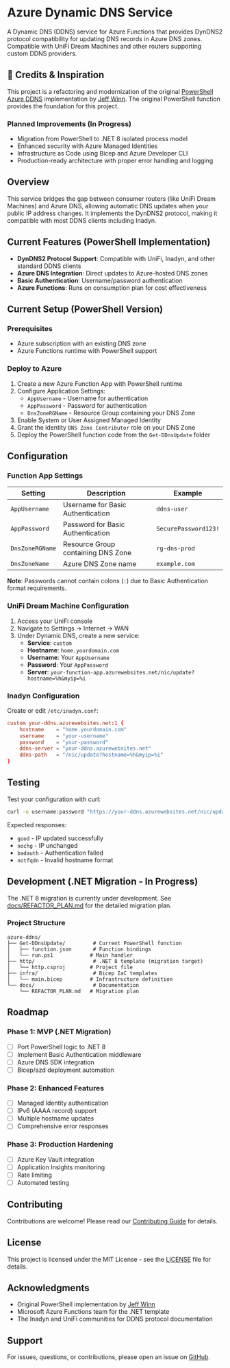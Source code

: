 # Azure Dynamic DNS Service

A Dynamic DNS (DDNS) service for Azure Functions that provides DynDNS2 protocol compatibility for updating DNS records in Azure DNS zones. Compatible with UniFi Dream Machines and other routers supporting custom DDNS providers.

## 🙏 Credits & Inspiration

This project is a refactoring and modernization of the original [PowerShell Azure DDNS](https://github.com/jeff-winn/azure-ddns) implementation by [Jeff Winn](https://github.com/jeff-winn). The original PowerShell function provides the foundation for this project.

### Planned Improvements (In Progress)
- Migration from PowerShell to .NET 8 isolated process model
- Enhanced security with Azure Managed Identities
- Infrastructure as Code using Bicep and Azure Developer CLI
- Production-ready architecture with proper error handling and logging

## Overview

This service bridges the gap between consumer routers (like UniFi Dream Machines) and Azure DNS, allowing automatic DNS updates when your public IP address changes. It implements the DynDNS2 protocol, making it compatible with most DDNS clients including Inadyn.

## Current Features (PowerShell Implementation)

- **DynDNS2 Protocol Support**: Compatible with UniFi, Inadyn, and other standard DDNS clients  
- **Azure DNS Integration**: Direct updates to Azure-hosted DNS zones
- **Basic Authentication**: Username/password authentication
- **Azure Functions**: Runs on consumption plan for cost effectiveness

## Current Setup (PowerShell Version)

### Prerequisites

- Azure subscription with an existing DNS zone
- Azure Functions runtime with PowerShell support

### Deploy to Azure

1. Create a new Azure Function App with PowerShell runtime
2. Configure Application Settings:
   - `AppUsername` - Username for authentication
   - `AppPassword` - Password for authentication  
   - `DnsZoneRGName` - Resource Group containing your DNS Zone
3. Enable System or User Assigned Managed Identity
4. Grant the identity `DNS Zone Contributor` role on your DNS Zone
5. Deploy the PowerShell function code from the `Get-DDnsUpdate` folder

## Configuration

### Function App Settings

| Setting | Description | Example |
|---------|-------------|---------|
| `AppUsername` | Username for Basic Authentication | `ddns-user` |
| `AppPassword` | Password for Basic Authentication | `SecurePassword123!` |
| `DnsZoneRGName` | Resource Group containing DNS Zone | `rg-dns-prod` |
| `DnsZoneName` | Azure DNS Zone name | `example.com` |

**Note**: Passwords cannot contain colons (`:`) due to Basic Authentication format requirements.

### UniFi Dream Machine Configuration

1. Access your UniFi console
2. Navigate to Settings → Internet → WAN
3. Under Dynamic DNS, create a new service:
   - **Service**: `custom`
   - **Hostname**: `home.yourdomain.com`
   - **Username**: Your `AppUsername`
   - **Password**: Your `AppPassword`
   - **Server**: `your-function-app.azurewebsites.net/nic/update?hostname=%h&myip=%i`

### Inadyn Configuration

Create or edit `/etc/inadyn.conf`:

```conf
custom your-ddns.azurewebsites.net:1 {
    hostname    = "home.yourdomain.com"
    username    = "your-username"
    password    = "your-password"
    ddns-server = "your-ddns.azurewebsites.net"
    ddns-path   = "/nic/update?hostname=%h&myip=%i"
}
```

## Testing

Test your configuration with curl:

```bash
curl -u username:password "https://your-ddns.azurewebsites.net/nic/update?hostname=home.yourdomain.com&myip=1.2.3.4"
```

Expected responses:
- `good` - IP updated successfully
- `nochg` - IP unchanged
- `badauth` - Authentication failed
- `notfqdn` - Invalid hostname format

## Development (.NET Migration - In Progress)

The .NET 8 migration is currently under development. See [docs/REFACTOR_PLAN.md](docs/REFACTOR_PLAN.md) for the detailed migration plan.

### Project Structure

```
azure-ddns/
├── Get-DDnsUpdate/         # Current PowerShell function
│   ├── function.json       # Function bindings
│   └── run.ps1            # Main handler
├── http/                   # .NET 8 template (migration target)
│   └── http.csproj        # Project file
├── infra/                  # Bicep IaC templates
│   └── main.bicep         # Infrastructure definition
└── docs/                   # Documentation
    └── REFACTOR_PLAN.md   # Migration plan
```

## Roadmap

### Phase 1: MVP (.NET Migration)
- [ ] Port PowerShell logic to .NET 8
- [ ] Implement Basic Authentication middleware
- [ ] Azure DNS SDK integration
- [ ] Bicep/azd deployment automation

### Phase 2: Enhanced Features
- [ ] Managed Identity authentication
- [ ] IPv6 (AAAA record) support
- [ ] Multiple hostname updates
- [ ] Comprehensive error responses

### Phase 3: Production Hardening
- [ ] Azure Key Vault integration
- [ ] Application Insights monitoring
- [ ] Rate limiting
- [ ] Automated testing

## Contributing

Contributions are welcome! Please read our [Contributing Guide](CONTRIBUTING.md) for details.

## License

This project is licensed under the MIT License - see the [LICENSE](LICENSE.md) file for details.

## Acknowledgments

- Original PowerShell implementation by [Jeff Winn](https://github.com/jeff-winn)
- Microsoft Azure Functions team for the .NET template
- The Inadyn and UniFi communities for DDNS protocol documentation

## Support

For issues, questions, or contributions, please open an issue on [GitHub](https://github.com/primeinc/azure-ddns/issues).